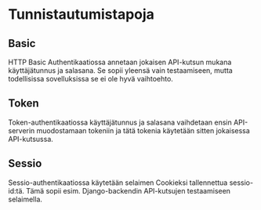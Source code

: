 # Tunnistautumistapoja

## Basic

HTTP Basic Authentikaatiossa annetaan jokaisen API-kutsun mukana
käyttäjätunnus ja salasana.  Se sopii yleensä vain testaamiseen,
mutta todellisissa sovelluksissa se ei ole hyvä vaihtoehto.


## Token

Token-authentikaatiossa käyttäjätunnus ja salasana vaihdetaan
ensin API-serverin muodostamaan tokeniin ja tätä tokenia
käytetään sitten jokaisessa API-kutsussa.


## Sessio

Sessio-authentikaatiossa käytetään selaimen Cookieksi tallennettua
sessio-id:tä.  Tämä sopii esim. Django-backendin API-kutsujen
testaamiseen selaimella.